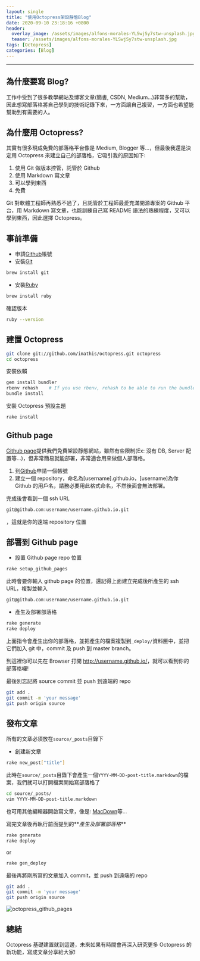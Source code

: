```yaml
---
layout: single
title: "使用Octopress架設靜態Blog"
date: 2020-09-10 23:18:16 +0800
header:
  overlay_image: /assets/images/alfons-morales-YLSwjSy7stw-unsplash.jpg
  teaser: /assets/images/alfons-morales-YLSwjSy7stw-unsplash.jpg
tags: [Octopress]
categories: [Blog]
---
```


---

## 為什麼要寫 Blog?

工作中受到了很多教學網站及博客文章(簡書, CSDN, Medium...)非常多的幫助，因此想寫部落格將自己學到的技術記錄下來，一方面讓自己複習，一方面也希望能幫助到有需要的人。

## 為什麼用 Octopress?

其實有很多現成免費的部落格平台像是 Medium, Blogger 等...，但最後我還是決定用 Octopress 來建立自己的部落格，它吸引我的原因如下:

1. 使用 Git 做版本控管，託管於 Github
2. 使用 Markdown 寫文章
3. 可以學到東西
4. 免費

Git 對軟體工程師再熟悉不過了，且託管於工程師最愛充滿開源專案的 Github 平台，用 Markdown 寫文章，也能訓練自己寫 README 語法的熟練程度，又可以學到東西，因此選擇 Octopress。

## 事前準備

- 申請[Github](https://github.com)帳號
- 安裝[Git](https://git-scm.com)

```bash
brew install git
```

- 安裝[Ruby](https://www.ruby-lang.org/zh_tw/documentation/installation/)

```bash
brew install ruby
```

確認版本

```bash
ruby --version
```

## 建置 Octopress

```bash
git clone git://github.com/imathis/octopress.git octopress
cd octopress
```

安裝依賴

```bash
gem install bundler
rbenv rehash    # If you use rbenv, rehash to be able to run the bundle command
bundle install
```

安裝 Octopress 預設主題

```bash
rake install
```

## Github page

[Github page](https://pages.github.com)提供我們免費架設靜態網站，雖然有些限制(Ex: 沒有 DB, Server 配置等...)，但非常簡易就能部署，非常適合用來做個人部落格。

1. 到[Github](https://github.com)申請一個帳號
2. 建立一個 repository，命名為[username].github.io，[username]為你 Github 的用戶名，請務必要用此格式命名，不然後面會無法部署。

完成後會看到一個 ssh URL

```bash
git@github.com:username/username.github.io.git
```

，這就是你的遠端 repository 位置

## 部署到 Github page

- 設置 Github page repo 位置

```bash
rake setup_github_pages
```

此時會要你輸入 github page 的位置，還記得上面建立完成後所產生的 ssh URL，複製並輸入

```bash
git@github.com:username/username.github.io.git
```

- 產生及部署部落格

```bash
rake generate
rake deploy
```

上面指令會產生出你的部落格，並把產生的檔案複製到`_deploy/`資料匣中，並把它們加入 git 中，commit 及 push 到 master branch。

到這裡你可以先在 Browser 打開 <http://username.github.io/>，就可以看到你的部落格囉!

最後別忘記將 source commit 並 push 到遠端的 repo

```bash
git add .
git commit -m 'your message'
git push origin source
```

## 發布文章

所有的文章必須放在`source/_posts`目錄下

- 創建新文章

```bash
rake new_post["title"]
```

此時在`source/_posts`目錄下會產生一個`YYYY-MM-DD-post-title.markdown`的檔案，我們就可以打開檔案開始寫部落格了

```bash
cd source/_posts/
vim YYYY-MM-DD-post-title.markdown
```

也可用其他編輯器開啟寫文章，像是: [MacDown](https://macdown.uranusjr.com)等...

寫完文章後再執行前面提到的**_產生及部署部落格_**

```bash
rake generate
rake deploy
```

or

```bash
rake gen_deploy
```

最後再將剛所寫的文章加入 commit，並 push 到遠端的 repo

```bash
git add .
git commit -m 'your message'
git push origin source
```

![octopress_github_pages](/blog/assets/images/octopress_github_pages.png)

## 總結

Octopress 基礎建置就到這邊，未來如果有時間會再深入研究更多 Octopress 的新功能，寫成文章分享給大家!
